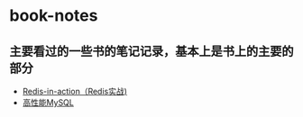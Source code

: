 # book-notes
## 主要看过的一些书的笔记记录，基本上是书上的主要的部分

* [Redis-in-action（Redis实战)](https://github.com/ClimberClimb/book-notes/blob/master/Redis-in-action.md)
* [高性能MySQL](https://github.com/ClimberClimb/book-notes/blob/master/%E9%AB%98%E6%80%A7%E8%83%BDMySQL.md)

